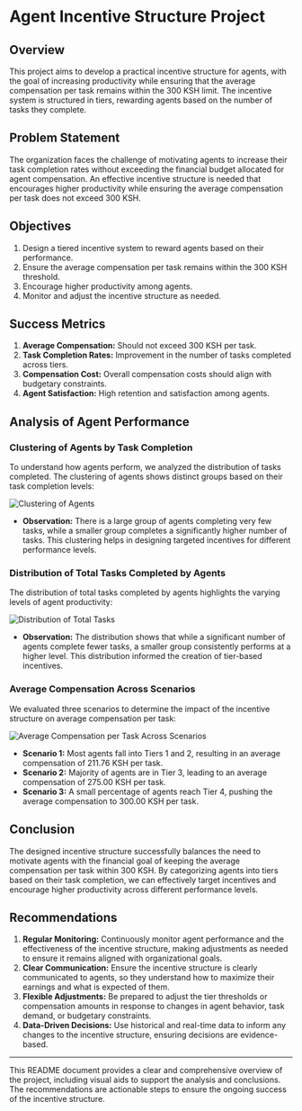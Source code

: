 # **Agent Incentive Structure Project**

## **Overview**

This project aims to develop a practical incentive structure for agents, with the goal of increasing productivity while ensuring that the average compensation per task remains within the 300 KSH limit. The incentive system is structured in tiers, rewarding agents based on the number of tasks they complete.

## **Problem Statement**
The organization faces the challenge of motivating agents to increase their task completion rates without exceeding the financial budget allocated for agent compensation. An effective incentive structure is needed that encourages higher productivity while ensuring the average compensation per task does not exceed 300 KSH.

## **Objectives**

1. Design a tiered incentive system to reward agents based on their performance.
2. Ensure the average compensation per task remains within the 300 KSH threshold.
3. Encourage higher productivity among agents.
4. Monitor and adjust the incentive structure as needed.

## **Success Metrics**

1. **Average Compensation:** Should not exceed 300 KSH per task.
2. **Task Completion Rates:** Improvement in the number of tasks completed across tiers.
3. **Compensation Cost:** Overall compensation costs should align with budgetary constraints.
4. **Agent Satisfaction:** High retention and satisfaction among agents.

## **Analysis of Agent Performance**

### **Clustering of Agents by Task Completion**

To understand how agents perform, we analyzed the distribution of tasks completed. The clustering of agents shows distinct groups based on their task completion levels:

![Clustering of Agents](file-U3kueCtJvn2PuRJzVzSeDN3Z)

- **Observation:** There is a large group of agents completing very few tasks, while a smaller group completes a significantly higher number of tasks. This clustering helps in designing targeted incentives for different performance levels.

### **Distribution of Total Tasks Completed by Agents**

The distribution of total tasks completed by agents highlights the varying levels of agent productivity:

![Distribution of Total Tasks](file-U3kueCtJvn2PuRJzVzSeDN3Z)

- **Observation:** The distribution shows that while a significant number of agents complete fewer tasks, a smaller group consistently performs at a higher level. This distribution informed the creation of tier-based incentives.

### **Average Compensation Across Scenarios**

We evaluated three scenarios to determine the impact of the incentive structure on average compensation per task:

![Average Compensation per Task Across Scenarios](file-702VIFKeSio15VICSWdFfhQN)

- **Scenario 1:** Most agents fall into Tiers 1 and 2, resulting in an average compensation of 211.76 KSH per task.
- **Scenario 2:** Majority of agents are in Tier 3, leading to an average compensation of 275.00 KSH per task.
- **Scenario 3:** A small percentage of agents reach Tier 4, pushing the average compensation to 300.00 KSH per task.

## **Conclusion**

The designed incentive structure successfully balances the need to motivate agents with the financial goal of keeping the average compensation per task within 300 KSH. By categorizing agents into tiers based on their task completion, we can effectively target incentives and encourage higher productivity across different performance levels.

## **Recommendations**

1. **Regular Monitoring:** Continuously monitor agent performance and the effectiveness of the incentive structure, making adjustments as needed to ensure it remains aligned with organizational goals.
2. **Clear Communication:** Ensure the incentive structure is clearly communicated to agents, so they understand how to maximize their earnings and what is expected of them.
3. **Flexible Adjustments:** Be prepared to adjust the tier thresholds or compensation amounts in response to changes in agent behavior, task demand, or budgetary constraints.
4. **Data-Driven Decisions:** Use historical and real-time data to inform any changes to the incentive structure, ensuring decisions are evidence-based.

---

This README document provides a clear and comprehensive overview of the project, including visual aids to support the analysis and conclusions. The recommendations are actionable steps to ensure the ongoing success of the incentive structure.
